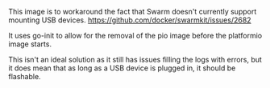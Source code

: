 This image is to workaround the fact that Swarm doesn't currently support mounting USB devices. 
https://github.com/docker/swarmkit/issues/2682

It uses go-init to allow for the removal of the pio image before the platformio 
image starts. 

This isn't an ideal solution as it still has issues filling the logs with errors, 
but it does mean that as long as a USB device is plugged in, it should be flashable. 